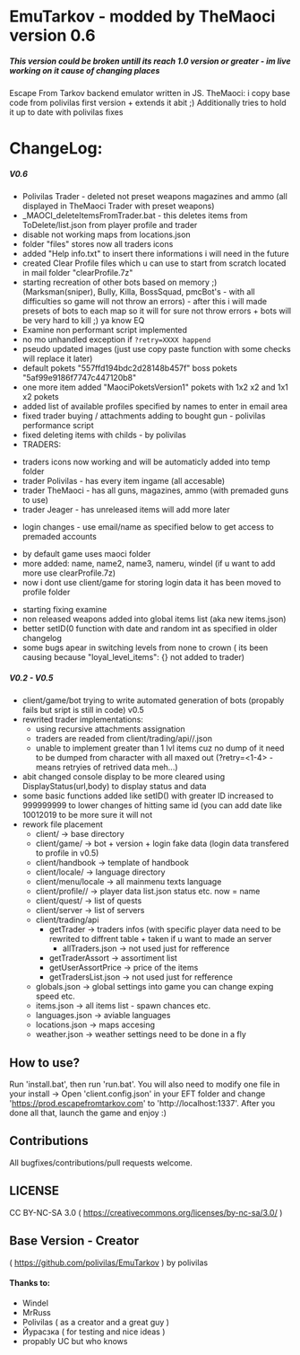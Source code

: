 
# EmuTarkov - modded by TheMaoci version 0.6
##### This version could be broken untill its reach 1.0 version or greater - im live working on it cause of changing places
Escape From Tarkov backend emulator written in JS.
TheMaoci: i copy base code from polivilas first version + extends it abit ;) 
Additionally tries to hold it up to date with polivilas fixes

# ChangeLog:
##### V0.6
- Polivilas Trader - deleted not preset weapons magazines and ammo (all displayed in TheMaoci Trader with preset weapons)
- _MAOCI_deleteItemsFromTrader.bat - this deletes items from ToDelete/list.json from player profile and trader 
- disable not working maps from locations.json
- folder "files" stores now all traders icons
- added "Help info.txt" to insert there informations i will need in the future
- created Clear Profile files which u can use to start from scratch located in mail folder "clearProfile.7z"
- starting recreation of other bots based on memory ;) (Marksman(sniper), Bully, Killa, BossSquad, pmcBot's - with all difficulties so game will not throw an errors) - after this i will made presets of bots to each map so it will for sure not throw errors + bots will be very hard to kill ;) ya know EQ
- Examine non performant script implemented
- no mo unhandled exception if `?retry=XXXX happend`
- pseudo updated images (just use copy paste function with some checks will replace it later)
- default pokets "557ffd194bdc2d28148b457f" boss pokets "5af99e9186f7747c447120b8"
- one more item added "MaociPoketsVersion1" pokets with 1x2 x2 and 1x1 x2 pokets
- added list of available profiles specified by names to enter in email area
- fixed trader buying / attachments adding to bought gun - polivilas performance script
- fixed deleting items with childs - by polivilas
- TRADERS:
 * traders icons now working and will be automaticly added into temp folder
 * trader Polivilas - has every item ingame (all accesable)
 * trader TheMaoci - has all guns, magazines, ammo (with premaded guns to use)
 * trader Jeager - has unreleased items will add more later
- login changes - use email/name as specified below to get access to premaded accounts
 * by default game uses maoci folder
 * more added: name, name2, name3, nameru, windel (if u want to add more use clearProfile.7z)
 * now i dont use client/game for storing login data it has been moved to profile folder
- starting fixing examine
- non released weapons added into global items list (aka new items.json)
- better setID(0 function with date and random int as specified in older changelog
- some bugs apear in switching levels from none to crown ( its been causing because "loyal_level_items": {} not added to trader)

##### V0.2 - V0.5
- client/game/bot trying to write automated generation of bots (propably fails but sript is still in code) v0.5
- rewrited trader implementations:
  * using recursive attachments assignation
  * traders are readed from client/trading/api/<folder>/<TraderID>.json
  * unable to implement greater than 1 lvl items cuz no dump of it need to be dumped from character with all maxed out (?retry=<1-4> - means retryies of retrived data meh...)
- abit changed console display to be more cleared using DisplayStatus(url,body) to display status and data
- some basic functions added like setID() with greater ID increased to 999999999 to lower changes of hitting same id (you can add date like 10012019<randomint> to be more sure it will not 
- rework file placement
  * client/ -> base directory
  * client/game/ -> bot + version + login fake data (login data transfered to profile in v0.5)
  * client/handbook -> template of handbook
  * client/locale/ -> language directory
  * client/menu/locale -> all mainmenu texts language
  * client/profile/<uniqueID>/ -> player data list.json status etc. now <uniqueID> = name
  * client/quest/ -> list of quests
  * client/server -> list of servers
  * client/trading/api
    - getTrader -> traders infos (with specific player data need to be rewrited to diffrent table + taken if u want to made an server
      * allTraders.json -> not used just for refference
    - getTraderAssort -> assortiment list
    - getUserAssortPrice -> price of the items
    - getTradersList.json -> not used just for refference
  * globals.json -> global settings into game you can change exping speed etc.
  * items.json -> all items list - spawn chances etc.
  * languages.json -> aviable languages
  * locations.json -> maps accesing
  * weather.json -> weather settings need to be done in a fly
  
  
## How to use?
Run 'install.bat', then run 'run.bat'.
You will also need to modify one file in your install ->
Open 'client.config.json' in your EFT folder and change 'https://prod.escapefromtarkov.com' to 'http://localhost:1337'.
After you done all that, launch the game and enjoy :)

## Contributions
All bugfixes/contributions/pull requests welcome.

## LICENSE
CC BY-NC-SA 3.0 ( https://creativecommons.org/licenses/by-nc-sa/3.0/ )

## Base Version - Creator 
( https://github.com/polivilas/EmuTarkov ) by polivilas

#### Thanks to:
- Windel
- MrRuss
- Polivilas ( as a creator and a great guy )
- Йурасзка ( for testing and nice ideas )
- propably UC but who knows
